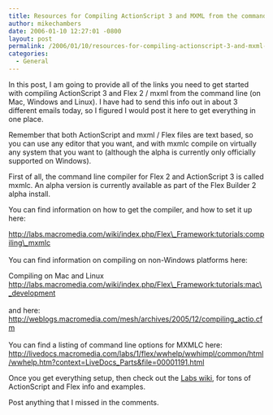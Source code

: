 ```yaml
---
title: Resources for Compiling ActionScript 3 and MXML from the command line
author: mikechambers
date: 2006-01-10 12:27:01 -0800
layout: post
permalink: /2006/01/10/resources-for-compiling-actionscript-3-and-mxml-from-the-command-line/
categories:
  - General
---
```



In this post, I am going to provide all of the links you need to get started with compiling ActionScript 3 and Flex 2 / mxml from the command line (on Mac, Windows and Linux). I have had to send this info out in about 3 different emails today, so I figured I would post it here to get everything in one place.  
<!--more-->

  
Remember that both ActionScript and mxml / Flex files are text based, so you can use any editor that you want, and with mxmlc compile on virtually any system that you want to (although the alpha is currently only officially supported on Windows).

First of all, the command line compiler for Flex 2 and ActionScript 3 is called mxmlc. An alpha version is currently available as part of the Flex Builder 2 alpha install.

You can find information on how to get the compiler, and how to set it up here:

[http://labs.macromedia.com/wiki/index.php/Flex\_Framework:tutorials:compiling\_mxmlc  
][1]  
You can find information on compiling on non-Windows platforms here:

Compiling on Mac and Linux  
[http://labs.macromedia.com/wiki/index.php/Flex\_Framework:tutorials:mac\_development  
][2]  
and here:  
[http://weblogs.macromedia.com/mesh/archives/2005/12/compiling_actio.cfm  
][3]  
You can find a listing of command line options for MXMLC here:  
<http://livedocs.macromedia.com/labs/1/flex/wwhelp/wwhimpl/common/html/wwhelp.htm?context=LiveDocs_Parts&file=00001191.html>

Once you get everything setup, then check out the [Labs wiki][4], for tons of ActionScript and Flex info and examples.

Post anything that I missed in the comments.

 [1]: http://labs.macromedia.com/wiki/index.php/Flex_Framework:tutorials:compiling_mxmlc
 [2]: http://labs.macromedia.com/wiki/index.php/Flex_Framework:tutorials:mac_development
 [3]: http://weblogs.macromedia.com/mesh/archives/2005/12/compiling_actio.cfm
 [4]: http://labs.macromedia.com/wiki/index.php/Main_Page
